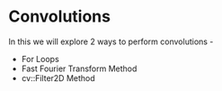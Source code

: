 # Convolutions

In this we will explore 2 ways to perform convolutions - 
- For Loops
- Fast Fourier Transform Method
- cv::Filter2D Method